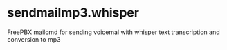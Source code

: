 # sendmailmp3.whisper
FreePBX mailcmd for sending voicemal with whisper text transcription and conversion to mp3
